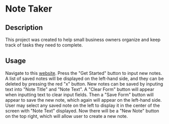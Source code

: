 # Note Taker

## Description

This project was created to help small business owners organize and keep track of tasks they need to complete.

## Usage

Navigate to this [website](https://jnc444xd.github.io/note-taker). Press the "Get Started" button to input new notes. A list of saved notes will be displayed on the left-hand side, and they can be deleted by pressing the red "x" button. New notes can be saved by inputing text into "Note Title" and "Note Text". A "Clear Form" button will appear when inputting text to clear input fields. Then a "Save Form" button will appear to save the new note, which again will appear on the left-hand side. User may select any saved note on the left to display it in the center of the screen with "Note Text" displayed. Now there will be a "New Note" button on the top right, which will allow user to create a new note.